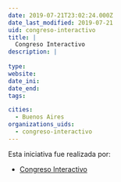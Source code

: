 ```yaml
---
date: 2019-07-21T23:02:24.000Z
date_last_modified: 2019-07-21
uid: congreso-interactivo
title: |
  Congreso Interactivo
description: |
  
type: 
website: 
date_ini: 
date_end: 
tags:

cities: 
  - Buenos Aires
organizations_uids:
  - congreso-interactivo
---
```


Esta iniciativa fue realizada por:

- [Congreso Interactivo](/organizaciones/congreso-interactivo)

